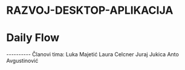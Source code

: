 # RAZVOJ-DESKTOP-APLIKACIJA

<h1>Daily Flow</h1>  
----------  
Članovi tima:
Luka Majetić  
Laura Celcner  
Juraj Jukica  
Anto Avgustinović  
